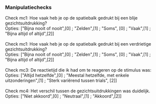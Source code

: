 ### Manipulatiechecks
Check mc1: Hoe vaak heb je op de spatiebalk gedrukt bij een blije gezichtsuitdrukking? <br>
    Opties: ["Bijna nooit of nooit",[0] ; "Zelden",[1] ; "Soms", [0] ; "Vaak",[1] ; "Bijna altijd of altijd",[2]] <br><br>
Check mc1: Hoe vaak heb je op de spatiebalk gedrukt bij een verdrietige gezichtsuitdrukking? <br>
    Opties: ["Bijna nooit of nooit",[0] ; "Zelden",[1] ; "Soms", [0] ; "Vaak",[1] ; "Bijna altijd of altijd",[2]] <br><br>
Check mc3: De reactietijd die ik had om te reageren op de stimulus was: <br>
    Opties: ["Altijd hetzelfde",[0] ; "Meestal hetzelfde, met enkele uitzonderingen",[1] ; "Sterk variërend tussen trials", [2]] <br><br>
Check mc4: Het verschil tussen de gezichtsuitdrukkingen was duidelijk. <br>
    Opties: ["Niet akkoord",[0] ; "Neutraal",[1] ; "Akkoord",[2]] <br><br>